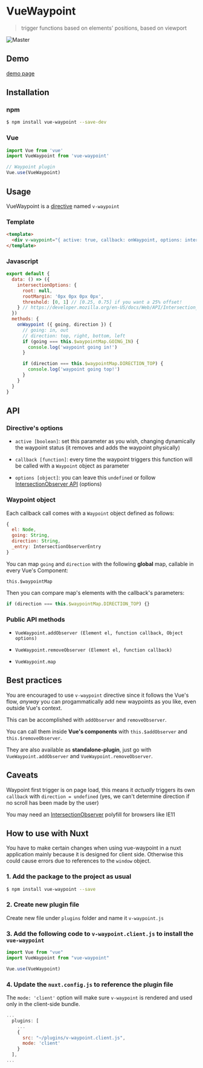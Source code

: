 # VueWaypoint

> trigger functions based on elements' positions, based on viewport

![Master](https://github.com/scaccogatto/vue-waypoint/workflows/Master/badge.svg)

## Demo
[demo page](https://scaccogatto.github.io/vue-waypoint/)

## Installation

### npm

```bash
$ npm install vue-waypoint --save-dev
```

### Vue

```js
import Vue from 'vue'
import VueWaypoint from 'vue-waypoint'

// Waypoint plugin
Vue.use(VueWaypoint)
```

## Usage

VueWaypoint is a [directive](https://vuejs.org/v2/guide/syntax.html#Directives) named `v-waypoint`

### Template

```html
<template>
  <div v-waypoint="{ active: true, callback: onWaypoint, options: intersectionOptions }"></div>
</template>

```

### Javascript

```js
export default {
  data: () => ({
    intersectionOptions: {
      root: null,
      rootMargin: '0px 0px 0px 0px',
      threshold: [0, 1] // [0.25, 0.75] if you want a 25% offset!
    } // https://developer.mozilla.org/en-US/docs/Web/API/Intersection_Observer_API
  })
  methods: {
    onWaypoint ({ going, direction }) {
      // going: in, out
      // direction: top, right, bottom, left
      if (going === this.$waypointMap.GOING_IN) {
        console.log('waypoint going in!')
      }

      if (direction === this.$waypointMap.DIRECTION_TOP) {
        console.log('waypoint going top!')
      }
    }
  }
}
```

## API

### Directive's options

- `active [boolean]`: set this parameter as you wish, changing dynamically the waypoint status (it removes and adds the waypoint physically)

- `callback [function]`: every time the waypoint triggers this function will be called with a `Waypoint` object as parameter

- `options [object]`: you can leave this `undefined` or follow [IntersectionObserver API](https://developer.mozilla.org/en-US/docs/Web/API/Intersection_Observer_API) (options)

### Waypoint object

Each callback call comes with a `Waypoint` object defined as follows:

```js
{
  el: Node,
  going: String,
  direction: String,
  _entry: IntersectionObserverEntry
}
```

You can map `going` and `direction` with the following **global** map, callable in every Vue's Component:

`this.$waypointMap`

Then you can compare map's elements with the callback's parameters:

```js
if (direction === this.$waypointMap.DIRECTION_TOP) {}
```

### Public API methods

- `VueWaypoint.addObserver (Element el, function callback, Object options)`

- `VueWaypoint.removeObserver (Element el, function callback)`

- `VueWaypoint.map`

## Best practices

You are encouraged to use `v-waypoint` directive since it follows the Vue's flow, *anyway* you can progammatically add new waypoints as you like, even outside Vue's context.

This can be accomplished with `addObserver` and `removeObserver`.

You can call them inside **Vue's components** with `this.$addObserver` and `this.$removeObserver`.

They are also available as **standalone-plugin**, just go with `VueWaypoint.addObserver` and `VueWaypoint.removeObserver`.

## Caveats

Waypoint first trigger is on page load, this means it *actually* triggers its own `callback` with `direction = undefined` (yes, we can't determine direction if no scroll has been made by the user)

You may need an [IntersectionObserver](https://github.com/w3c/IntersectionObserver/tree/master/polyfill) polyfill for browsers like IE11

## How to use with Nuxt

You have to make certain changes when using vue-waypoint in a nuxt application mainly because it is designed for client side. Otherwise this could cause errors due to references to the `window` object.

### 1. Add the package to the project as usual

```bash
$ npm install vue-waypoint --save
```

### 2. Create new plugin file
Create new file under `plugins` folder and name it `v-waypoint.js`

### 3. Add the following code to `v-waypoint.client.js` to install the `vue-waypoint`

```js
import Vue from "vue"
import VueWaypoint from "vue-waypoint"

Vue.use(VueWaypoint)
```

### 4. Update the `nuxt.config.js` to reference the plugin file
The `mode: 'client'` option will make sure `v-waypoint` is rendered and used only in the client-side bundle.
```js
...
  plugins: [    
    ...
    {
      src: "~/plugins/v-waypoint.client.js",
      mode: 'client'
    }
  ],
...
```
